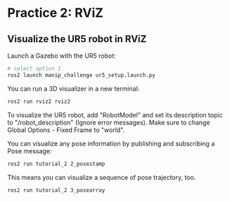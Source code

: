 # Practice 2: RViZ
## Visualize the UR5 robot in RViZ
Launch a Gazebo with the UR5 robot:
~~~~bash
# select option 1
ros2 launch manip_challenge ur5_setup.launch.py
~~~~
You can run a 3D visualizer in a new terminal:
~~~~bash
ros2 run rviz2 rviz2
~~~~
To visualize the UR5 robot, add "RobotModel" and set its description topic to "/robot_description" (Ignore error messages).
Make sure to change Global Options - Fixed Frame to "world".


You can visualize any pose information by publishing and subscribing a Pose message:
~~~~bash
ros2 run tutorial_2 2_posestamp
~~~~
This means you can visualize a sequence of pose trajectory, too.
~~~~bash
ros2 run tutorial_2 3_posearray
~~~~
